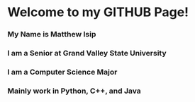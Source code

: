 # Welcome to my GITHUB Page!
### My Name is Matthew Isip
### I am a Senior at Grand Valley State University
### I am a Computer Science Major
### Mainly work in Python, C++, and Java
